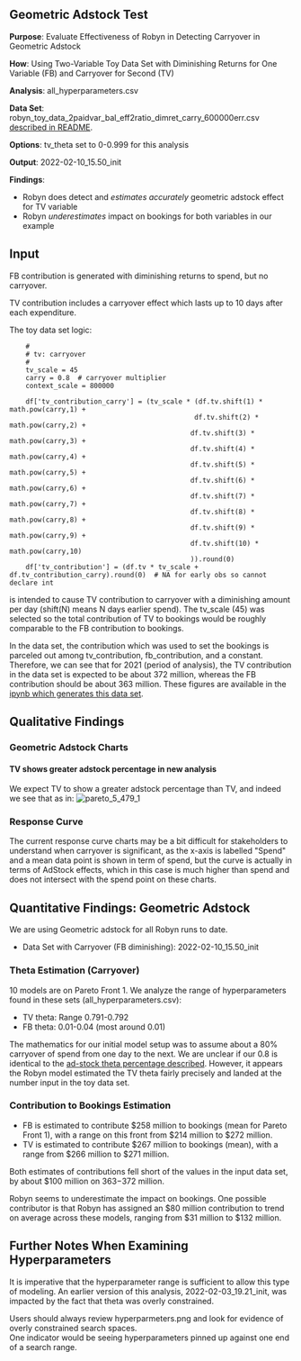 ## Geometric Adstock Test

**Purpose**: Evaluate Effectiveness of Robyn in Detecting Carryover in Geometric Adstock

**How**: Using Two-Variable Toy Data Set with Diminishing Returns for One Variable (FB) and Carryover for Second (TV)

**Analysis**: all_hyperparameters.csv

**Data Set**: robyn_toy_data_2paidvar_bal_eff2ratio_dimret_carry_600000err.csv [described in README](README.md).

**Options**: tv_theta set to 0-0.999 for this analysis

**Output**: 2022-02-10_15.50_init

**Findings**: 
* Robyn does detect and *estimates accurately* geometric adstock effect for TV variable
* Robyn *underestimates* impact on bookings for both variables in our example

## Input

FB contribution is generated with diminishing returns to spend, but no carryover.

TV contribution includes a carryover effect which lasts up to 10 days after each expenditure.

The toy data set logic:
```angular2html
    #
    # tv: carryover
    #
    tv_scale = 45
    carry = 0.8  # carryover multiplier
    context_scale = 800000
    
    df['tv_contribution_carry'] = (tv_scale * (df.tv.shift(1) * math.pow(carry,1) + 
                                              df.tv.shift(2) * math.pow(carry,2) +
                                             df.tv.shift(3) * math.pow(carry,3) +
                                             df.tv.shift(4) * math.pow(carry,4) +
                                             df.tv.shift(5) * math.pow(carry,5) +
                                             df.tv.shift(6) * math.pow(carry,6) +
                                             df.tv.shift(7) * math.pow(carry,7) +
                                             df.tv.shift(8) * math.pow(carry,8) +
                                             df.tv.shift(9) * math.pow(carry,9) +
                                             df.tv.shift(10) * math.pow(carry,10)
                                             )).round(0)
    df['tv_contribution'] = (df.tv * tv_scale + df.tv_contribution_carry).round(0)  # NA for early obs so cannot declare int
```

is intended to cause TV contribution to carryover with a diminishing amount per day (shift(N) means N days earlier
spend).  The tv_scale (45) was selected so the total contribution of TV to bookings would be roughly comparable to the
FB contribution to bookings.

In the data set, the contribution which was used to set the bookings is parceled out among tv_contribution, fb_contribution, and a constant.
Therefore, we can see that for 2021 (period of analysis), the TV contribution in the data set is expected to be about 372 million,
whereas the FB contribution should be about 363 million.  These figures are available in the [ipynb which
generates this data set](MMMToyDataSetTwoPaidVarBalSpendEffect2RatioDimRetCarryover.ipynb).

## Qualitative Findings

### Geometric Adstock Charts

#### TV shows greater adstock percentage in new analysis

We expect TV to show a greater adstock percentage than TV, and indeed we see that as in:
![pareto_5_479_1](robyn_output/2022-02-10_15.50_init/5_479_1.png)


### Response Curve

The current response curve charts may be a bit difficult for stakeholders to understand when carryover
is significant, as the x-axis is labelled "Spend" and a mean data point is shown in term of spend, but the
curve is actually in terms of AdStock effects, which in this case is much higher than spend and does not
intersect with the spend point on these charts.


## Quantitative Findings: Geometric Adstock

We are using Geometric adstock for all Robyn runs to date.

* Data Set with Carryover (FB diminishing): 2022-02-10_15.50_init

### Theta Estimation (Carryover)

10 models are on Pareto Front 1.  We analyze the range of hyperparameters found in these sets (all_hyperparameters.csv):

* TV theta: Range 0.791-0.792
* FB theta: 0.01-0.04 (most around 0.01)

The mathematics for our initial model setup was to assume about a 80% carryover of spend from one day
to the next.  We are unclear if our 0.8 is identical to the [ad-stock theta percentage described](https://facebookexperimental.github.io/Robyn/docs/analysts-guide-to-MMM).
However, it appears the Robyn model estimated the TV theta fairly precisely and landed at the number input
in the toy data set.

### Contribution to Bookings Estimation

* FB is estimated to contribute $258 million to bookings (mean for Pareto Front 1), with a range on this front from
$214 million to $272 million.
* TV is estimated to contribute $267 million to bookings (mean), with a range from $266 million to $271 million.

Both estimates of contributions fell short of the values in the input data set, by about $100 million on $363-$372 million.

Robyn seems to underestimate the impact on bookings. One possible contributor is that Robyn has assigned an $80 million
contribution to trend on average across these models, ranging from $31 million to $132 million.

## Further Notes When Examining Hyperparameters

It is imperative that the hyperparameter range is sufficient to allow this type of modeling.
An earlier version of this analysis, 2022-02-03_19.21_init, was impacted by the fact that theta was
overly constrained.

Users should always review hyperparmeters.png and look for evidence of overly constrained search spaces.  
One indicator would be seeing hyperparameters pinned up against one end of a search range.